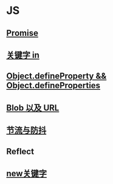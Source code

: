 # JS

## [Promise](./Promise.md)

## [关键字 in](./keywords_in.md)

## [Object.defineProperty && Object.defineProperties](./Object.defineProperty.md)

## [Blob 以及 URL](./Blob&Url.md)

## [节流与防抖](./throttleAndDebounce.js)

## Reflect

## [new关键字](./new.md)